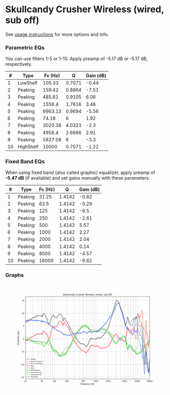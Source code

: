 # Skullcandy Crusher Wireless (wired, sub off)
See [usage instructions](https://github.com/jaakkopasanen/AutoEq#usage) for more options and info.

### Parametric EQs
You can use filters 1-5 or 1-10. Apply preamp of -5.17 dB or -5.17 dB, respectively.

|   # | Type      |   Fc (Hz) |      Q |   Gain (dB) |
|-----|-----------|-----------|--------|-------------|
|   1 | LowShelf  |    105.33 | 0.7071 |       -0.44 |
|   2 | Peaking   |    159.42 | 0.8864 |       -7.51 |
|   3 | Peaking   |    485.61 | 0.9105 |        6.06 |
|   4 | Peaking   |   1556.4  | 1.7616 |        3.46 |
|   5 | Peaking   |   9963.13 | 0.9694 |       -5.56 |
|   6 | Peaking   |     74.18 | 6      |        1.92 |
|   7 | Peaking   |   3020.38 | 4.0323 |       -2.3  |
|   8 | Peaking   |   4956.4  | 2.6666 |        2.91 |
|   9 | Peaking   |   5827.08 | 6      |       -3.3  |
|  10 | HighShelf |  10000    | 0.7071 |       -1.22 |

### Fixed Band EQs
When using fixed band (also called graphic) equalizer, apply preamp of **-5.47 dB** (if available) and set gains manually with these parameters.

|   # | Type    |   Fc (Hz) |      Q |   Gain (dB) |
|-----|---------|-----------|--------|-------------|
|   1 | Peaking |     31.25 | 1.4142 |       -0.82 |
|   2 | Peaking |     62.5  | 1.4142 |       -0.29 |
|   3 | Peaking |    125    | 1.4142 |       -6.5  |
|   4 | Peaking |    250    | 1.4142 |       -2.61 |
|   5 | Peaking |    500    | 1.4142 |        5.57 |
|   6 | Peaking |   1000    | 1.4142 |        2.27 |
|   7 | Peaking |   2000    | 1.4142 |        2.04 |
|   8 | Peaking |   4000    | 1.4142 |        0.14 |
|   9 | Peaking |   8000    | 1.4142 |       -4.57 |
|  10 | Peaking |  16000    | 1.4142 |       -6.62 |

### Graphs
![](./Skullcandy%20Crusher%20Wireless%20(wired,%20sub%20off).png)
